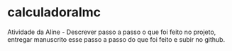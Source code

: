 # calculadoraImc
Atividade da Aline - Descrever passo a passo o que foi feito no projeto, entregar manuscrito esse passo a passo do que foi feito e subir no github.
